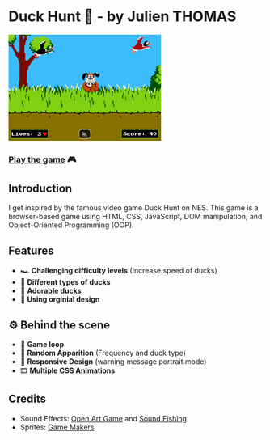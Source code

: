 # Duck Hunt 🦆 - by Julien THOMAS

<a href="https://duck-hunt-seven.vercel.app"><img src="./img/cover-img.png" width="60%" /></a>

### [Play the game](duck-hunt-seven.vercel.app) 🎮

## Introduction

I get inspired by the famous video game Duck Hunt on NES.
This game is a browser-based game using HTML, CSS, JavaScript, DOM manipulation, and Object-Oriented Programming (OOP).

## Features

- 🏎 **Challenging difficulty levels** (Increase speed of ducks)
- 🪿 **Different types of ducks**
- 🥰 **Adorable ducks**
- 🎨 **Using orginial design**

## ⚙️ Behind the scene

- 👾 **Game loop**
- 🎲 **Random Apparition** (Frequency and duck type)
- 📱 **Responsive Design** (warning message portrait mode)
- 🎞️ **Multiple CSS Animations**

## Credits

- Sound Effects: [Open Art Game](https://opengameart.org/) and [Sound Fishing](https://www.sound-fishing.net/)
- Sprites: [Game Makers](https://www.game-makers.xyz/)
